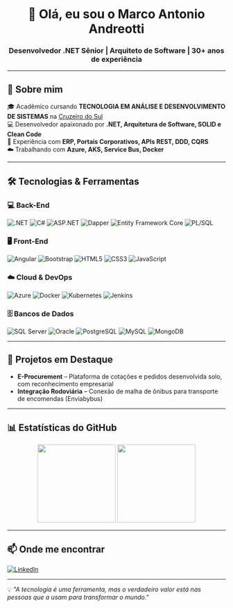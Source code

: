 <!-- Banner de Boas-Vindas -->
<h1 align="center">👋 Olá, eu sou o Marco Antonio Andreotti</h1>
<h3 align="center">Desenvolvedor .NET Sênior | Arquiteto de Software | 30+ anos de experiência</h3>

---

## 📌 Sobre mim
🎓 Acadêmico cursando **TECNOLOGIA EM ANÁLISE E DESENVOLVIMENTO DE SISTEMAS** na [Cruzeiro do Sul](https://www.cruzeirodosul.edu.br)  
💻 Desenvolvedor apaixonado por **.NET, Arquitetura de Software, SOLID e Clean Code**  
🚀 Experiência com **ERP, Portais Corporativos, APIs REST, DDD, CQRS**  
☁️ Trabalhando com **Azure, AKS, Service Bus, Docker**  

---

## 🛠️ Tecnologias & Ferramentas

### 💻 Back-End
![.NET](https://img.shields.io/badge/.NET_6/8/9-512BD4?style=for-the-badge&logo=dotnet&logoColor=white)
![C#](https://img.shields.io/badge/C%23-239120?style=for-the-badge&logo=c-sharp&logoColor=white)
![ASP.NET](https://img.shields.io/badge/ASP.NET_Core-5C2D91?style=for-the-badge&logo=dotnet&logoColor=white)
![Dapper](https://img.shields.io/badge/Dapper-512BD4?style=for-the-badge)
![Entity Framework Core](https://img.shields.io/badge/EF_Core-512BD4?style=for-the-badge&logo=nuget&logoColor=white)
![PL/SQL](https://img.shields.io/badge/PL%2FSQL-F80000?style=for-the-badge&logo=oracle&logoColor=white)

### 🖥️ Front-End
![Angular](https://img.shields.io/badge/Angular-DD0031?style=for-the-badge&logo=angular&logoColor=white)
![Bootstrap](https://img.shields.io/badge/Bootstrap-7952B3?style=for-the-badge&logo=bootstrap&logoColor=white)
![HTML5](https://img.shields.io/badge/HTML5-E34F26?style=for-the-badge&logo=html5&logoColor=white)
![CSS3](https://img.shields.io/badge/CSS3-1572B6?style=for-the-badge&logo=css3&logoColor=white)
![JavaScript](https://img.shields.io/badge/JavaScript-F7DF1E?style=for-the-badge&logo=javascript&logoColor=black)

### ☁️ Cloud & DevOps
![Azure](https://img.shields.io/badge/Microsoft_Azure-0089D6?style=for-the-badge&logo=microsoft-azure&logoColor=white)
![Docker](https://img.shields.io/badge/Docker-2496ED?style=for-the-badge&logo=docker&logoColor=white)
![Kubernetes](https://img.shields.io/badge/Kubernetes-326CE5?style=for-the-badge&logo=kubernetes&logoColor=white)
![Jenkins](https://img.shields.io/badge/Jenkins-D24939?style=for-the-badge&logo=jenkins&logoColor=white)

### 🗄️ Bancos de Dados
![SQL Server](https://img.shields.io/badge/Microsoft_SQL_Server-CC2927?style=for-the-badge&logo=microsoft-sql-server&logoColor=white)
![Oracle](https://img.shields.io/badge/Oracle-F80000?style=for-the-badge&logo=oracle&logoColor=white)
![PostgreSQL](https://img.shields.io/badge/PostgreSQL-336791?style=for-the-badge&logo=postgresql&logoColor=white)
![MySQL](https://img.shields.io/badge/MySQL-4479A1?style=for-the-badge&logo=mysql&logoColor=white)
![MongoDB](https://img.shields.io/badge/MongoDB-47A248?style=for-the-badge&logo=mongodb&logoColor=white)

---

## 📂 Projetos em Destaque
- **E-Procurement** – Plataforma de cotações e pedidos desenvolvida solo, com reconhecimento empresarial  
- **Integração Rodoviária** – Conexão de malha de ônibus para transporte de encomendas (Enviabybus)  

---

## 📊 Estatísticas do GitHub
<div align="center">
  <img height="180em" src="https://github-readme-stats.vercel.app/api?username=marcoandreotti&show_icons=true&theme=tokyonight&count_private=true"/>
  <img height="180em" src="https://github-readme-stats.vercel.app/api/top-langs/?username=marcoandreotti&layout=compact&langs_count=7&theme=tokyonight"/>
</div>

---

## 📫 Onde me encontrar
[![LinkedIn](https://img.shields.io/badge/LinkedIn-0077B5?style=for-the-badge&logo=linkedin&logoColor=white)](https://www.linkedin.com/in/marco-antonio-andreotti-3a040119/)

---
💡 *"A tecnologia é uma ferramenta, mas o verdadeiro valor está nas pessoas que a usam para transformar o mundo."*